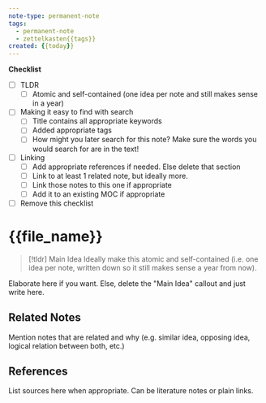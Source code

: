 ```yaml
---
note-type: permanent-note
tags:
  - permanent-note
  - zettelkasten{{tags}}
created: {{today}}
---
```

**Checklist**
- [ ] TLDR
	- [ ] Atomic and self-contained (one idea per note and still makes sense in a year)
- [ ] Making it easy to find with search
	- [ ] Title contains all appropriate keywords
	- [ ] Added appropriate tags
	- [ ] How might you later search for this note? Make sure the words you would search for are in the text!
- [ ] Linking
	- [ ] Add appropriate references if needed. Else delete that section
	- [ ] Link to at least 1 related note, but ideally more.
	- [ ] Link those notes to this one if appropriate
	- [ ] Add it to an existing MOC if appropriate
- [ ] Remove this checklist
# {{file_name}}

> [!tldr] Main Idea
> Ideally make this atomic and self-contained (i.e. one idea per note, written down so it still makes sense a year from now).

Elaborate here if you want. Else, delete the "Main Idea" callout and just write here.
## Related Notes
Mention notes that are related and why (e.g. similar idea, opposing idea, logical relation between both, etc.)
## References
List sources here when appropriate. Can be literature notes or plain links.
